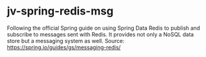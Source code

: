# jv-spring-redis-msg
Following the official Spring guide on using Spring Data Redis to publish and subscribe to messages sent with Redis. It
provides not only a NoSQL data store but a messaging system as well. Source: https://spring.io/guides/gs/messaging-redis/
